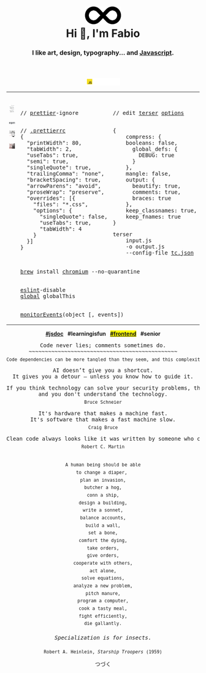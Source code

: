 <div align="center">
    <header>
        <h1>
            <img width="94px" height="46px" src="./res/image/devOpsAni.svg"><br>
            Hi 👋, I'm Fabio
        </h1>
        <h3>
            I like art, design, typography... and <a href="https://httparchive.org/reports/state-of-javascript" target="_blank">Javascript</a>.
        </h3>
    </header>
    <p>
        <a href="https://developer.mozilla.org/en-US/search?q="><!-- ?q=FabioVergani -->
            <img width="90" alt="MDN" src="./res/image/JavaScript.svg">
        </a>
    </p>
    <table>
        <tr>
            <td valign="top" width="33%" rowspan="2">
                <br />
                <div align="center">
                    <p>
                        <a href="./res/memes/programming/worst-code-ever-run.jpg">
                            <img width="208" height"264" title="So true." src="./res/memes/programming/why.png">
                        </a>
                    </p>
                    <p>
                        <a href="./npm.md">
                            <img width="50px" src="./res/image/npm.svg">
                        </a>
                    </p>
                    <p>
                        <a href="https://jshint.com">
                            <img width="208" src="./res/memes/programming/line178s.png">
                        </a>
                    </p>
		    <img width="208" src="./res/memes/programming/calculatorWasOnRadian.png">
                </div>
            </td>
            <td valign="top" width="32%">
<pre>
<p>
// <a href="https://prettier.io/playground">prettier</a>-ignore
</p>
// <a href="https://prettier.io/docs/en/configuration.html">.prettierrc</a>
{
  "printWidth": 80,
  "tabWidth": 2,
  "useTabs": true,
  "semi": true,
  "singleQuote": true,
  "trailingComma": "none",
  "bracketSpacing": true,
  "arrowParens": "avoid",
  "proseWrap": "preserve",
  "overrides": [{
    "files": "*.css",
    "options": {
      "singleQuote": false,
      "useTabs": true,
      "tabWidth": 4
    }
  }]
}
</pre>
            </td>
            <td valign="top" width="34%">
<pre>
<p>
// edit <a href="https://try.terser.org">terser</a> <a href="https://terser.org/docs/api-reference#minify-options-structure">options</a>
</p>
{
    compress: {
	booleans: false,
      global_defs: {
        DEBUG: true
      }
    },
    mangle: false,
    output: {
      beautify: true,
      comments: true,
      braces: true
    },
    keep_classnames: true,
    keep_fnames: true
}
</pre>
<pre>
terser
    input.js
    -o output.js
    --config-file <a href="https://terser.org/docs/api-reference/#minify-options-structure">tc.json</a>
</pre>
            </td>
        </tr>
        <tr>
            <td colspan="2">
<pre>
<a href="https://formulae.brew.sh/cask/chromium">brew</a> install <a href="https://www.chromium.org/chromium-projects/)">chromium</a> --no-quarantine
<br>
<a href="https://eslint.org/demo">eslint</a>-disable
<a href="https://eslint.org/docs/user-guide/configuring/language-options">global</a> globalThis
<br>
<a href="https://developer.chrome.com/blog/quickly-monitor-events-from-the-console-panel-2/">monitorEvents</a>(object [, events])
</pre>
            </td>
        </tr>
    </table>
    <p>
        <b><a href="https://jsdoc.app" title="/[ \t]*\/\*\*\s*\n([^*]*(\*[^/])?)*\*\//g">#jsdoc</a></b>&ensp;
        <!--<b><a href="https://byojs.dev">#byojs</a></b>&ensp;-->
        <b>#learningisfun</b>&ensp;
        <b><mark><a href="./frontend.md">#frontend</a></mark></b>&ensp;
        <b>#senior</b>    
    </p>
    <pre>Code never lies; comments sometimes do.<br>~~~~~~~~~~~~~~~~~~~~~~~~~~~~~~~~~~~~~~~~~~~~~~<br><sub>Code dependencies can be more tangled than they seem, and this complexity poses serious security risk.</sub></pre>
<pre>AI doesn’t give you a shortcut.<br>It gives you a detour — unless you know how to guide it.</pre>
<pre>If you think technology can solve your security problems, then you don't understand the problems<br>and you don't understand the technology.<br><sub>Bruce Schneier</sub></pre>
<pre>It's hardware that makes a machine fast.
It's software that makes a fast machine slow.
<sub>Craig Bruce</sub></pre><pre>
Clean code always looks like it was written by someone who cares.<br><sub>Robert C. Martin</sub></pre><pre><sup>
A human being should be able
to change a diaper, 
plan an invasion,
butcher a hog,
conn a ship,
design a building,
write a sonnet,
balance accounts,
build a wall,
set a bone,
comfort the dying,
take orders,
give orders,
cooperate with others,
act alone,
solve equations,
analyze a new problem,
pitch manure,
program a computer,
cook a tasty meal,
fight efficiently,
die gallantly.
</sup>
<i>Specialization is for insects.</i><br>
<sub>Robert A. Heinlein, <i>Starship Troopers</i> (1959)</sub></pre>
    <p>
        つづく
    </p>
</div>
<!--
![](./image.svg)

    <a href="https://www.linkedin.com/in/fvergani/">
        <img width="72" alt="linkedIn" src="./res/image/linkedIn.svg">
    </a>
-->
